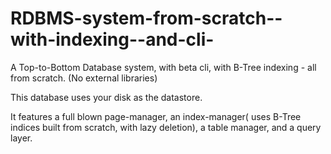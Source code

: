 # RDBMS-system-from-scratch--with-indexing--and-cli-
A Top-to-Bottom Database system, with beta cli, with B-Tree indexing - all from scratch. (No external libraries)

This database uses your disk as the datastore. 

It features a full blown page-manager, an index-manager( uses B-Tree indices built from scratch, with lazy deletion), a table manager, and a query layer.
